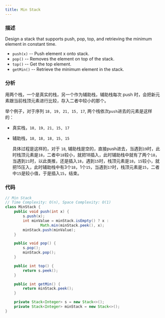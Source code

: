 ```yaml
---
title: Min Stack
---
```



### 描述

Design a stack that supports push, pop, top, and retrieving the minimum element in constant time.

* `push(x)` -- Push element x onto stack.
* `pop()` -- Removes the element on top of the stack.
* `top()` -- Get the top element.
* `getMin()` -- Retrieve the minimum element in the stack.


### 分析

用两个栈，一个是真实的栈，另一个作为辅助栈，辅助栈每次 push 时，会把新元素跟当前栈顶元素进行比较，存入二者中较小的那个。

举个例子，对于序列 `18, 19, 21, 15, 17`, 两个栈依次`push`进去的元素是这样的：

* 真实栈，`18, 19, 21, 15, 17`
* 辅助栈，`18, 18, 18, 15, 15`

    具体过程是这样的，对于 `18`, 辅助栈是空的，直接push进去，当遇到`19`时，此时栈顶元素是`18`，二者中`18`较小，就把18插入，此时辅助栈中就有了两个`18`，当遇到`21`时，以此类推，还是插入`18`，遇到`15`时，栈顶元素是`18`，`15`较小，就把15压入，此时辅助栈中有3个`18`，1个`15`，当遇到`17`时，栈顶元素是`15`，二者中`15`是较小值，于是插入`15`，结束。


### 代码

```java
// Min Stack
// Time Complexity: O(n), Space Complexity: O(1)
class MinStack {
    public void push(int x) {
        s.push(x);
        int minValue = minStack.isEmpty() ? x :
                Math.min(minStack.peek(), x);
        minStack.push(minValue);
    }

    public void pop() {
        s.pop();
        minStack.pop();
    }

    public int top() {
        return s.peek();
    }

    public int getMin() {
        return minStack.peek();
    }

    private Stack<Integer> s = new Stack<>();
    private Stack<Integer> minStack = new Stack<>();
}
```
